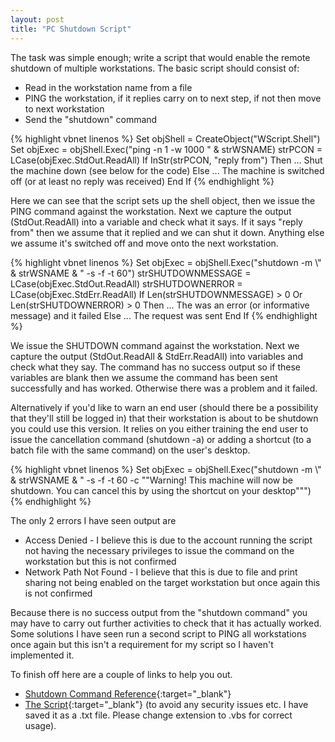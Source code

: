 ```yaml
---
layout: post
title: "PC Shutdown Script"
---
```


The task was simple enough; write a script that would enable the remote shutdown of multiple workstations. The basic script should consist of:

* Read in the workstation name from a file
* PING the workstation, if it replies carry on to next step, if not then move to next workstation
* Send the "shutdown" command

{% highlight vbnet linenos %}
Set objShell = CreateObject("WScript.Shell")
Set objExec = objShell.Exec("ping -n 1 -w 1000 " & strWSNAME)
strPCON = LCase(objExec.StdOut.ReadAll)
If InStr(strPCON, "reply from") Then ...
	Shut the machine down (see below for the code)
Else ...
	The machine is switched off (or at least no reply was received)
End If
{% endhighlight %}

Here we can see that the script sets up the shell object, then we issue the PING command against the workstation. Next we capture the output (StdOut.ReadAll) 
into a variable and check what it says. If it says "reply from" then we assume that it replied and we can shut it down. Anything else we assume it's switched off 
and move onto the next workstation.

{% highlight vbnet linenos %}
Set objExec = objShell.Exec("shutdown -m \\" & strWSNAME & " -s -f -t 60")
strSHUTDOWNMESSAGE = LCase(objExec.StdOut.ReadAll)
strSHUTDOWNERROR = LCase(objExec.StdErr.ReadAll)
If Len(strSHUTDOWNMESSAGE) > 0  Or Len(strSHUTDOWNERROR) > 0 Then ...
	The was an error (or informative message) and it failed
Else ...
	The request was sent
End If
{% endhighlight %}

We issue the SHUTDOWN command against the workstation. Next we capture the output (StdOut.ReadAll & StdErr.ReadAll) into variables and check what they say. The 
command has no success output so if these variables are blank then we assume the command has been sent successfully and has worked. Otherwise there was a 
problem and it failed.

Alternatively if you'd like to warn an end user (should there be a possibility that they'll still be logged in) that their workstation is about to be shutdown 
you could use this version. It relies on you either training the end user to issue the cancellation command (shutdown -a) or adding a shortcut (to a batch file 
with the same command) on the user's desktop.

{% highlight vbnet linenos %}
Set objExec = objShell.Exec("shutdown -m \\" & strWSNAME & " -s -f -t 60 -c ""Warning! This machine will now be shutdown. You can cancel this by using the shortcut on your desktop""")
{% endhighlight %}

The only 2 errors I have seen output are

* Access Denied - I believe this is due to the account running the script not having the necessary privileges to issue the command on the workstation but this 
is not confirmed
* Network Path Not Found - I believe that this is due to file and print sharing not being enabled on the target workstation but once again this is not 
confirmed

Because there is no success output from the "shutdown command" you may have to carry out further activities to check that it has actually worked. Some solutions 
I have seen run a second script to PING all workstations once again but this isn't a requirement for my script so I haven't implemented it.

To finish off here are a couple of links to help you out.

* [Shutdown Command Reference](http://www.microsoft.com/resources/documentation/windows/xp/all/proddocs/en-us/shutdown.mspx?mfr=true){:target="_blank"}
* [The Script](/docs/autoshutdown.txt){:target="_blank"} (to avoid any security 
issues etc. I have saved it as a .txt file. Please change extension to .vbs for correct usage).